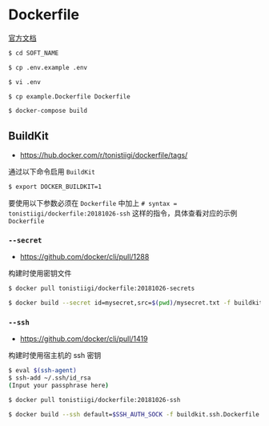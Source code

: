 # Dockerfile

[官方文档](https://github.com/docker-library/docs)

```bash
$ cd SOFT_NAME

$ cp .env.example .env

$ vi .env

$ cp example.Dockerfile Dockerfile

$ docker-compose build
```

## BuildKit

* https://hub.docker.com/r/tonistiigi/dockerfile/tags/

通过以下命令启用 `BuildKit`

```bash
$ export DOCKER_BUILDKIT=1
```

要使用以下参数必须在 `Dockerfile` 中加上 `# syntax = tonistiigi/dockerfile:20181026-ssh` 这样的指令，具体查看对应的示例 `Dockerfile`

### `--secret`

* https://github.com/docker/cli/pull/1288

构建时使用密钥文件

```bash
$ docker pull tonistiigi/dockerfile:20181026-secrets

$ docker build --secret id=mysecret,src=$(pwd)/mysecret.txt -f buildkit.Dockerfile .
```

### `--ssh`

* https://github.com/docker/cli/pull/1419

构建时使用宿主机的 ssh 密钥

```bash
$ eval $(ssh-agent)
$ ssh-add ~/.ssh/id_rsa
(Input your passphrase here)

$ docker pull tonistiigi/dockerfile:20181026-ssh

$ docker build --ssh default=$SSH_AUTH_SOCK -f buildkit.ssh.Dockerfile .
```
